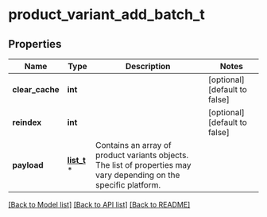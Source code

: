 # product_variant_add_batch_t

## Properties
Name | Type | Description | Notes
------------ | ------------- | ------------- | -------------
**clear_cache** | **int** |  | [optional] [default to false]
**reindex** | **int** |  | [optional] [default to false]
**payload** | [**list_t**](product_variant_add_batch_payload_inner.md) \* | Contains an array of product variants objects. The list of properties may vary depending on the specific platform. | 

[[Back to Model list]](../README.md#documentation-for-models) [[Back to API list]](../README.md#documentation-for-api-endpoints) [[Back to README]](../README.md)



